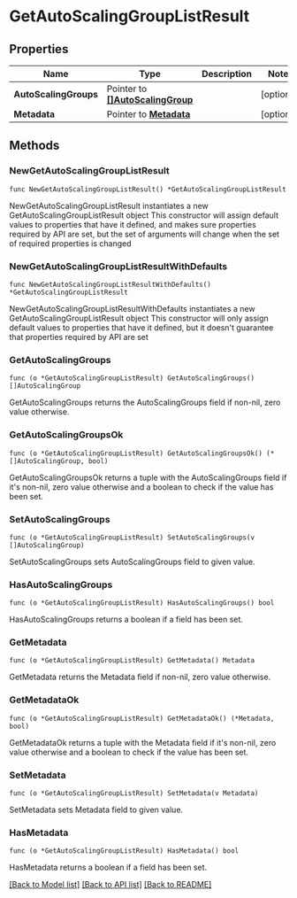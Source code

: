 # GetAutoScalingGroupListResult

## Properties

Name | Type | Description | Notes
------------ | ------------- | ------------- | -------------
**AutoScalingGroups** | Pointer to [**[]AutoScalingGroup**](AutoScalingGroup.md) |  | [optional] 
**Metadata** | Pointer to [**Metadata**](Metadata.md) |  | [optional] 

## Methods

### NewGetAutoScalingGroupListResult

`func NewGetAutoScalingGroupListResult() *GetAutoScalingGroupListResult`

NewGetAutoScalingGroupListResult instantiates a new GetAutoScalingGroupListResult object
This constructor will assign default values to properties that have it defined,
and makes sure properties required by API are set, but the set of arguments
will change when the set of required properties is changed

### NewGetAutoScalingGroupListResultWithDefaults

`func NewGetAutoScalingGroupListResultWithDefaults() *GetAutoScalingGroupListResult`

NewGetAutoScalingGroupListResultWithDefaults instantiates a new GetAutoScalingGroupListResult object
This constructor will only assign default values to properties that have it defined,
but it doesn't guarantee that properties required by API are set

### GetAutoScalingGroups

`func (o *GetAutoScalingGroupListResult) GetAutoScalingGroups() []AutoScalingGroup`

GetAutoScalingGroups returns the AutoScalingGroups field if non-nil, zero value otherwise.

### GetAutoScalingGroupsOk

`func (o *GetAutoScalingGroupListResult) GetAutoScalingGroupsOk() (*[]AutoScalingGroup, bool)`

GetAutoScalingGroupsOk returns a tuple with the AutoScalingGroups field if it's non-nil, zero value otherwise
and a boolean to check if the value has been set.

### SetAutoScalingGroups

`func (o *GetAutoScalingGroupListResult) SetAutoScalingGroups(v []AutoScalingGroup)`

SetAutoScalingGroups sets AutoScalingGroups field to given value.

### HasAutoScalingGroups

`func (o *GetAutoScalingGroupListResult) HasAutoScalingGroups() bool`

HasAutoScalingGroups returns a boolean if a field has been set.

### GetMetadata

`func (o *GetAutoScalingGroupListResult) GetMetadata() Metadata`

GetMetadata returns the Metadata field if non-nil, zero value otherwise.

### GetMetadataOk

`func (o *GetAutoScalingGroupListResult) GetMetadataOk() (*Metadata, bool)`

GetMetadataOk returns a tuple with the Metadata field if it's non-nil, zero value otherwise
and a boolean to check if the value has been set.

### SetMetadata

`func (o *GetAutoScalingGroupListResult) SetMetadata(v Metadata)`

SetMetadata sets Metadata field to given value.

### HasMetadata

`func (o *GetAutoScalingGroupListResult) HasMetadata() bool`

HasMetadata returns a boolean if a field has been set.


[[Back to Model list]](../README.md#documentation-for-models) [[Back to API list]](../README.md#documentation-for-api-endpoints) [[Back to README]](../README.md)


